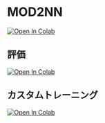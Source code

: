 # MOD2NN
[![Open In Colab](https://colab.research.google.com/assets/colab-badge.svg)](https://colab.research.google.com/github/konnitiha3/MOD2NN/blob/master/train.ipynb)

## 評価
[![Open In Colab](https://colab.research.google.com/assets/colab-badge.svg)](https://colab.research.google.com/github/konnitiha3/MOD2NN/blob/master/inspection.ipynb)

## カスタムトレーニング
[![Open In Colab](https://colab.research.google.com/assets/colab-badge.svg)](https://colab.research.google.com/github/konnitiha3/MOD2NN/blob/master/custom_train.ipynb)
